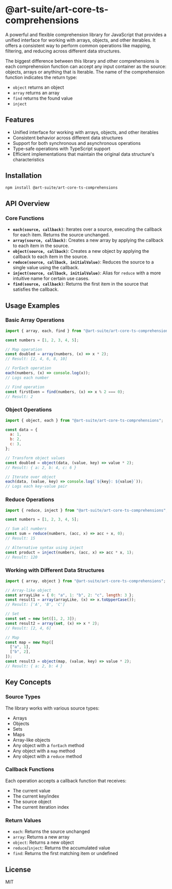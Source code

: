 # @art-suite/art-core-ts-comprehensions

A powerful and flexible comprehension library for JavaScript that provides a unified interface for working with arrays, objects, and other iterables. It offers a consistent way to perform common operations like mapping, filtering, and reducing across different data structures.

The biggest difference between this library and other comprehensions is each comprehension function can accept any input container as the source: objects, arrays or anything that is Iterable. The name of the comprehension function indicates the return type:

- `object` returns an object
- `array` returns an array
- `find` returns the found value
- `inject`

## Features

- Unified interface for working with arrays, objects, and other iterables
- Consistent behavior across different data structures
- Support for both synchronous and asynchronous operations
- Type-safe operations with TypeScript support
- Efficient implementations that maintain the original data structure's characteristics

## Installation

```bash
npm install @art-suite/art-core-ts-comprehensions
```

## API Overview

### Core Functions

- **`each(source, callback)`**: Iterates over a source, executing the callback for each item. Returns the source unchanged.
- **`array(source, callback)`**: Creates a new array by applying the callback to each item in the source.
- **`object(source, callback)`**: Creates a new object by applying the callback to each item in the source.
- **`reduce(source, callback, initialValue)`**: Reduces the source to a single value using the callback.
- **`inject(source, callback, initialValue)`**: Alias for `reduce` with a more intuitive name for certain use cases.
- **`find(source, callback)`**: Returns the first item in the source that satisfies the callback.

## Usage Examples

### Basic Array Operations

```javascript
import { array, each, find } from "@art-suite/art-core-ts-comprehensions";

const numbers = [1, 2, 3, 4, 5];

// Map operation
const doubled = array(numbers, (x) => x * 2);
// Result: [2, 4, 6, 8, 10]

// ForEach operation
each(numbers, (x) => console.log(x));
// Logs each number

// Find operation
const firstEven = find(numbers, (x) => x % 2 === 0);
// Result: 2
```

### Object Operations

```javascript
import { object, each } from "@art-suite/art-core-ts-comprehensions";

const data = {
  a: 1,
  b: 2,
  c: 3,
};

// Transform object values
const doubled = object(data, (value, key) => value * 2);
// Result: { a: 2, b: 4, c: 6 }

// Iterate over object
each(data, (value, key) => console.log(`${key}: ${value}`));
// Logs each key-value pair
```

### Reduce Operations

```javascript
import { reduce, inject } from "@art-suite/art-core-ts-comprehensions";

const numbers = [1, 2, 3, 4, 5];

// Sum all numbers
const sum = reduce(numbers, (acc, x) => acc + x, 0);
// Result: 15

// Alternative syntax using inject
const product = inject(numbers, (acc, x) => acc * x, 1);
// Result: 120
```

### Working with Different Data Structures

```javascript
import { array, object } from "@art-suite/art-core-ts-comprehensions";

// Array-like object
const arrayLike = { 0: "a", 1: "b", 2: "c", length: 3 };
const result1 = array(arrayLike, (x) => x.toUpperCase());
// Result: ['A', 'B', 'C']

// Set
const set = new Set([1, 2, 3]);
const result2 = array(set, (x) => x * 2);
// Result: [2, 4, 6]

// Map
const map = new Map([
  ["a", 1],
  ["b", 2],
]);
const result3 = object(map, (value, key) => value * 2);
// Result: { a: 2, b: 4 }
```

## Key Concepts

### Source Types

The library works with various source types:

- Arrays
- Objects
- Sets
- Maps
- Array-like objects
- Any object with a `forEach` method
- Any object with a `map` method
- Any object with a `reduce` method

### Callback Functions

Each operation accepts a callback function that receives:

- The current value
- The current key/index
- The source object
- The current iteration index

### Return Values

- `each`: Returns the source unchanged
- `array`: Returns a new array
- `object`: Returns a new object
- `reduce`/`inject`: Returns the accumulated value
- `find`: Returns the first matching item or undefined

## License

MIT
